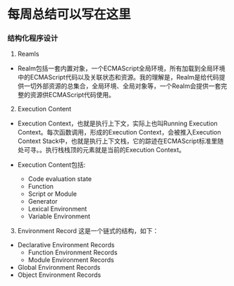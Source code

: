 <!--
 * @Descripttion: 结构化程序设计
 * @version:
 * @Author: Brian
 * @Date: 2020年5月13日21:07:49
 * @LastEditors: Brian
 * @LastEditTime: 2020年5月13日21:07:49
 -->

# 每周总结可以写在这里

### 结构化程序设计
1. Reamls
- Realm包括一套内置对象，一个ECMAScript全局环境，所有加载到全局环境中的ECMAScript代码以及关联状态和资源。我的理解是，Realm是给代码提供一切外部资源的总集合，全局环境、全局对象等，一个Realm会提供一套完整的资源供ECMAScript代码使用。

2. Execution Content
- Execution Context，也就是执行上下文，实际上也叫Running Execution Context。每次函数调用，形成的Execution Context，会被推入Execution Context Stack中，也就是执行上下文栈，它的踪迹在ECMAScript标准里随处可寻。。执行栈栈顶的元素就是当前的Execution Context。

- Execution Content包括:
    - Code evaluation state
    - Function
    - Script or Module
    - Generator
    - Lexical Environment
    - Variable Environment

3. Environment Record
这是一个链式的结构，如下：

- Declarative Environment Records
    - Function Environment Records
    - Module Environment Records
- Global Environment Records
- Object Environment Records
